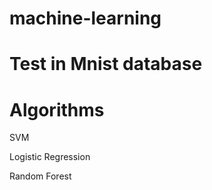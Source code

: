 # machine-learning
# Test in Mnist database

# Algorithms
SVM  

Logistic Regression  

Random Forest


